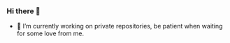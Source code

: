 ### Hi there 👋
- 🔭 I’m currently working on private repositories, be patient when waiting for some love from me.
